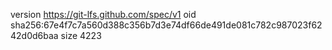 version https://git-lfs.github.com/spec/v1
oid sha256:67e4f7c7a560d388c356b7d3e74df66de491de081c782c987023f6242d0d6baa
size 4223
